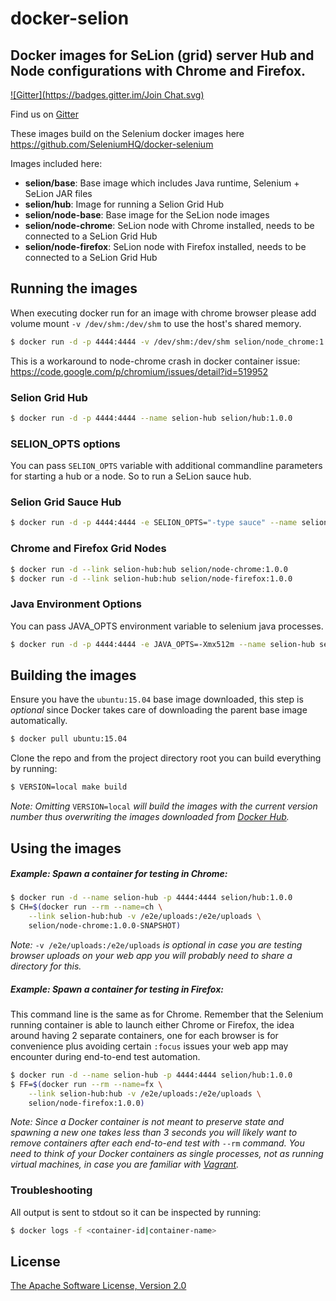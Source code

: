 # docker-selion

## Docker images for SeLion (grid) server Hub and Node configurations with Chrome and Firefox.

[![Gitter](https://badges.gitter.im/Join Chat.svg)](https://gitter.im/paypal/SeLion?utm_source=badge&utm_medium=badge&utm_campaign=pr-badge&utm_content=badge)

Find us on [Gitter](https://gitter.im/paypal/SeLion)

These images build on the Selenium docker images here https://github.com/SeleniumHQ/docker-selenium

Images included here:
- __selion/base__: Base image which includes Java runtime, Selenium + SeLion JAR files
- __selion/hub__: Image for running a Selion Grid Hub
- __selion/node-base__: Base image for the SeLion node images
- __selion/node-chrome__: SeLion node with Chrome installed, needs to be connected to a SeLion Grid Hub
- __selion/node-firefox__: SeLion node with Firefox installed, needs to be connected to a SeLion Grid Hub

## Running the images

When executing docker run for an image with chrome browser please add volume mount `-v /dev/shm:/dev/shm` to use the host's shared memory.

``` bash
$ docker run -d -p 4444:4444 -v /dev/shm:/dev/shm selion/node_chrome:1.0.0
```

This is a workaround to node-chrome crash in docker container issue: https://code.google.com/p/chromium/issues/detail?id=519952

### Selion Grid Hub

``` bash
$ docker run -d -p 4444:4444 --name selion-hub selion/hub:1.0.0
```

### SELION_OPTS options

You can pass `SELION_OPTS` variable with additional commandline parameters for starting a hub or a node. So to run a SeLion sauce hub.

### Selion Grid Sauce Hub

``` bash
$ docker run -d -p 4444:4444 -e SELION_OPTS="-type sauce" --name selion-hub selion/hub:1.0.0
```

### Chrome and Firefox Grid Nodes

``` bash
$ docker run -d --link selion-hub:hub selion/node-chrome:1.0.0
$ docker run -d --link selion-hub:hub selion/node-firefox:1.0.0
```

### Java Environment Options

You can pass JAVA_OPTS environment variable to selenium java processes.

``` bash
$ docker run -d -p 4444:4444 -e JAVA_OPTS=-Xmx512m --name selion-hub selion/hub:1.0.0
```

## Building the images

Ensure you have the `ubuntu:15.04` base image downloaded, this step is _optional_ since Docker takes care of downloading the parent base image automatically.

``` bash
$ docker pull ubuntu:15.04
```

Clone the repo and from the project directory root you can build everything by running:

``` bash
$ VERSION=local make build
```

_Note: Omitting_ `VERSION=local` _will build the images with the current version number thus overwriting the images downloaded from [Docker Hub](https://registry.hub.docker.com/)._

## Using the images

##### Example: Spawn a container for testing in Chrome:

``` bash
$ docker run -d --name selion-hub -p 4444:4444 selion/hub:1.0.0
$ CH=$(docker run --rm --name=ch \
    --link selion-hub:hub -v /e2e/uploads:/e2e/uploads \
    selion/node-chrome:1.0.0-SNAPSHOT)
```

_Note:_ `-v /e2e/uploads:/e2e/uploads` _is optional in case you are testing browser uploads on your web app you will probably need to share a directory for this._

##### Example: Spawn a container for testing in Firefox:

This command line is the same as for Chrome. Remember that the Selenium running container is able to launch either Chrome or Firefox, the idea around having 2 separate containers, one for each browser is for convenience plus avoiding certain `:focus` issues your web app may encounter during end-to-end test automation.

``` bash
$ docker run -d --name selion-hub -p 4444:4444 selion/hub:1.0.0
$ FF=$(docker run --rm --name=fx \
    --link selion-hub:hub -v /e2e/uploads:/e2e/uploads \
    selion/node-firefox:1.0.0)
```

_Note: Since a Docker container is not meant to preserve state and spawning a new one takes less than 3 seconds you will likely want to remove containers after each end-to-end test with_ `--rm` _command. You need to think of your Docker containers as single processes, not as running virtual machines, in case you are familiar with [Vagrant](https://www.vagrantup.com/)._


### Troubleshooting

All output is sent to stdout so it can be inspected by running:
``` bash
$ docker logs -f <container-id|container-name>
```

License
-------
[The Apache Software License, Version 2.0](http://www.apache.org/licenses/LICENSE-2.0)
